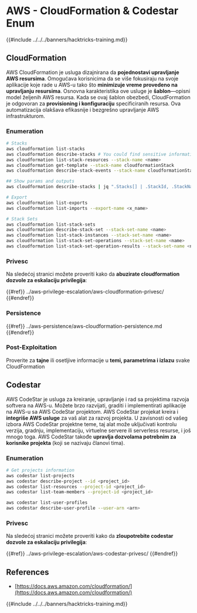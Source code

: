 # AWS - CloudFormation & Codestar Enum

{{#include ../../../banners/hacktricks-training.md}}

## CloudFormation

AWS CloudFormation je usluga dizajnirana da **pojednostavi upravljanje AWS resursima**. Omogućava korisnicima da se više fokusiraju na svoje aplikacije koje rade u AWS-u tako što **minimizuje vreme provedeno na upravljanju resursima**. Osnovna karakteristika ove usluge je **šablon**—opisni model željenih AWS resursa. Kada se ovaj šablon obezbedi, CloudFormation je odgovoran za **provisioning i konfiguraciju** specificiranih resursa. Ova automatizacija olakšava efikasnije i bezgrešno upravljanje AWS infrastrukturom.

### Enumeration
```bash
# Stacks
aws cloudformation list-stacks
aws cloudformation describe-stacks # You could find sensitive information here
aws cloudformation list-stack-resources --stack-name <name>
aws cloudformation get-template --stack-name cloudformationStack
aws cloudformation describe-stack-events --stack-name cloudformationStack

## Show params and outputs
aws cloudformation describe-stacks | jq ".Stacks[] | .StackId, .StackName, .Parameters, .Outputs"

# Export
aws cloudformation list-exports
aws cloudformation list-imports --export-name <x_name>

# Stack Sets
aws cloudformation list-stack-sets
aws cloudformation describe-stack-set --stack-set-name <name>
aws cloudformation list-stack-instances --stack-set-name <name>
aws cloudformation list-stack-set-operations --stack-set-name <name>
aws cloudformation list-stack-set-operation-results --stack-set-name <name> --operation-id <id>
```
### Privesc

Na sledećoj stranici možete proveriti kako da **abuzirate cloudformation dozvole za eskalaciju privilegija**:

{{#ref}}
../aws-privilege-escalation/aws-cloudformation-privesc/
{{#endref}}

### Persistence

{{#ref}}
../aws-persistence/aws-cloudformation-persistence.md
{{#endref}}

### Post-Exploitation

Proverite za **tajne** ili osetljive informacije u **temi, parametrima i izlazu** svake CloudFormation

## Codestar

AWS CodeStar je usluga za kreiranje, upravljanje i rad sa projektima razvoja softvera na AWS-u. Možete brzo razvijati, graditi i implementirati aplikacije na AWS-u sa AWS CodeStar projektom. AWS CodeStar projekat kreira i **integriše AWS usluge** za vaš alat za razvoj projekta. U zavisnosti od vašeg izbora AWS CodeStar projektne teme, taj alat može uključivati kontrolu verzija, gradnju, implementaciju, virtuelne servere ili serverless resurse, i još mnogo toga. AWS CodeStar takođe **upravlja dozvolama potrebnim za korisnike projekta** (koji se nazivaju članovi tima).

### Enumeration
```bash
# Get projects information
aws codestar list-projects
aws codestar describe-project --id <project_id>
aws codestar list-resources --project-id <project_id>
aws codestar list-team-members --project-id <project_id>

aws codestar list-user-profiles
aws codestar describe-user-profile --user-arn <arn>
```
### Privesc

Na sledećoj stranici možete proveriti kako da **zloupotrebite codestar dozvole za eskalaciju privilegija**:

{{#ref}}
../aws-privilege-escalation/aws-codestar-privesc/
{{#endref}}

## References

- [https://docs.aws.amazon.com/cloudformation/](https://docs.aws.amazon.com/cloudformation/)

{{#include ../../../banners/hacktricks-training.md}}
